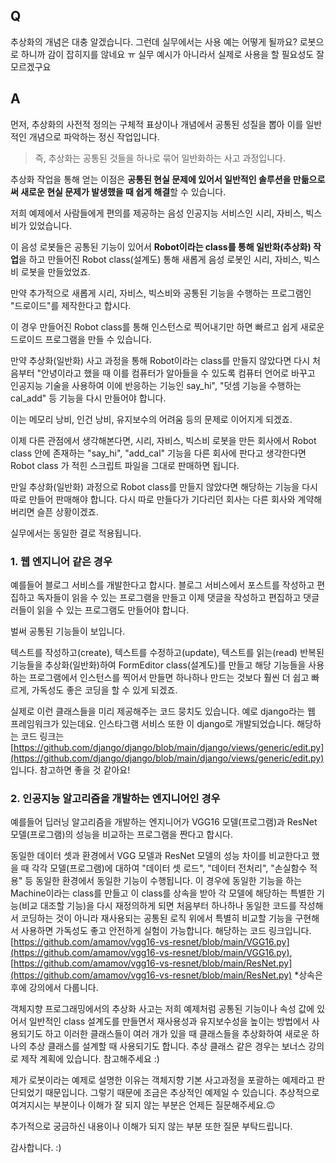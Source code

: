 ## Q

추상화의 개념은 대충 알겠습니다. 그런데 실무에서는 사용 예는 어떻게 될까요? 
로봇으로 하니까 감이 잡히지를 않네요 ㅠ
실무 예시가 아니라서 실제로 사용을 할 필요성도 잘 모르겠구요


## A

먼저, 추상화의 사전적 정의는 구체적 표상이나 개념에서 공통된 성질을 뽑아 이를 일반적인 개념으로 파악하는 정신 작업입니다.

> 즉, 추상화는 공통된 것들을 하나로 묶어 일반화하는 사고 과정입니다.

추상화 작업을 통해 얻는 이점은 **공통된 현실 문제에 있어서 일반적인 솔루션을 만듦으로써 새로운 현실 문제가 발생했을 때 쉽게 해결**할 수 있습니다.

저희 예제에서 사람들에게 편의를 제공하는 음성 인공지능 서비스인 시리, 자비스, 빅스비가 있었습니다.

이 음성 로봇들은 공통된 기능이 있어서 **Robot이라는 class를 통해 일반화(추상화) 작업**을 하고 만들어진 Robot class(설계도) 통해 새롭게 음성 로봇인 시리, 자비스, 빅스비 로봇을 만들었었죠.

만약 추가적으로 새롭게 시리, 자비스, 빅스비와 공통된 기능을 수행하는 프로그램인 "드로이드"를 제작한다고 합시다.


이 경우 만들어진 Robot class를 통해 인스턴스로 찍어내기만 하면 빠르고 쉽게 새로운 드로이드 프로그램을 만들 수 있습니다.


만약 추상화(일반화) 사고 과정을 통해 Robot이라는 class를 만들지 않았다면 다시 처음부터 "안녕이라고 했을 때 이를 컴퓨터가 알아들을 수 있도록 컴퓨터 언어로 바꾸고 인공지능 기술을 사용하여 이에 반응하는 기능인 say_hi", "덧셈 기능을 수행하는 cal_add" 등 기능을 다시 만들어야 합니다.

이는 메모리 낭비, 인건 낭비, 유지보수의 어려움 등의 문제로 이어지게 되겠죠.

이제 다른 관점에서 생각해본다면, 시리, 자비스, 빅스비 로봇을 만든 회사에서 Robot class 안에 존재하는 "say_hi", "add_cal" 기능을 다른 회사에 판다고 생각한다면 Robot class 가 적힌 스크립트 파일을 그대로 판매하면 됩니다. 

만일 추상화(일반화) 과정으로 Robot class를 만들지 않았다면 해당하는 기능을 다시 따로 만들어 판매해야 합니다. 다시 따로 만들다가 기다리던 회사는 다른 회사와 계약해 버리면 슬픈 상황이겠죠.

실무에서는 동일한 결로 적용됩니다.

### 1. 웹 엔지니어 같은 경우

예를들어 블로그 서비스를 개발한다고 합시다. 블로그 서비스에서 포스트를 작성하고 편집하고 독자들이 읽을 수 있는 프로그램을 만들고 이제 댓글을 작성하고 편집하고 댓글러들이 읽을 수 있는 프로그램도 만들어야 합니다.

벌써 공통된 기능들이 보입니다.

텍스트를 작성하고(create), 텍스트를 수정하고(update), 텍스트를 읽는(read) 반복된 기능들을 추상화(일반화)하여 FormEditor class(설계도)를 만들고 해당 기능들을 사용하는 프로그램에서 인스턴스를 찍어서 만들면 하나하나 만드는 것보다 훨씬 더 쉽고 빠르게, 가독성도 좋은 코딩을 할 수 있게 되겠죠.

실제로 이런 클래스들을 미리 제공해주는 코드 뭉치도 있습니다. 
예로 django라는 웹 프레임워크가 있는데요. 인스타그램 서비스 또한 이 django로 개발되었습니다.
해당하는 코드 링크는 [https://github.com/django/django/blob/main/django/views/generic/edit.py](https://github.com/django/django/blob/main/django/views/generic/edit.py) 입니다. 참고하면 좋을 것 같아요!


### 2. 인공지능 알고리즘을 개발하는 엔지니어인 경우

예를들어 딥러닝 알고리즘을 개발하는 엔지니어가 VGG16 모델(프로그램)과 ResNet 모델(프로그램)의 성능을 비교하는 프로그램을 짠다고 합시다.

동일한 데이터 셋과 환경에서 VGG 모델과 ResNet 모델의 성능 차이를 비교한다고 했을 때 각각 모델(프로그램)에 대하여 "데이터 셋 로드", "데이터 전처리", "손실함수 적용" 등 동일한 환경에서 동일한 기능이 수행됩니다. 이 경우에 동일한 기능을 하는 Machine이라는 class를 만들고 이 class를 상속을 받아 각 모델에 해당하는 특별한 기능(비교 대조할 기능)을 다시 재정의하게 되면 처음부터 하나하나 동일한 코드를 작성해서 코딩하는 것이 아니라 재사용되는 공통된 로직 위에서 특별히 비교할 기능을 구현해서 사용하면 가독성도 좋고 안전하게 실험이 가능합니다. 해당하는 코드 링크입니다. [https://github.com/amamov/vgg16-vs-resnet/blob/main/VGG16.py](https://github.com/amamov/vgg16-vs-resnet/blob/main/VGG16.py),  [https://github.com/amamov/vgg16-vs-resnet/blob/main/ResNet.py](https://github.com/amamov/vgg16-vs-resnet/blob/main/ResNet.py) *상속은 후에 강의에서 다룹니다.

객체지향 프로그래밍에서의 추상화 사고는 저희 예제처럼  공통된 기능이나 속성 값에 있어서 일반적인 class 설계도를 만들면서 재사용성과 유지보수성을 높이는 방법에서 사용되기도 하고 이러한 클래스들이 여러 개가 있을 때 클래스들을 추상화하여 새로운 하나의 추상 클래스를 설계할 때 사용되기도 합니다. 추상 클래스 같은 경우는 보너스 강의로 제작 계획에 있습니다. 참고해주세요 :)

제가 로봇이라는 예제로 설명한 이유는 객체지향 기본 사고과정을 포괄하는 예제라고 판단되었기 때문입니다. 그렇기 때문에 조금은 추상적인 예제일 수 있습니다. 추상적으로 여겨지시는 부분이나 이해가 잘 되지 않는 부분은 언제든 질문해주세요.🙃

추가적으로 궁금하신 내용이나 이해가 되지 않는 부분 또한 질문 부탁드립니다.

감사합니다. :)
